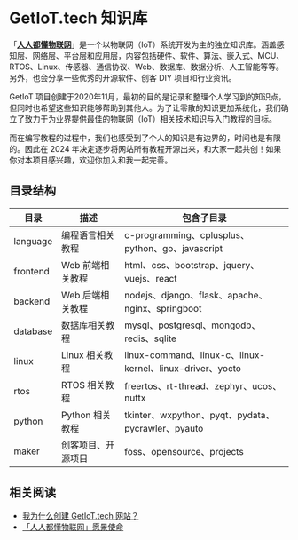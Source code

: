 # GetIoT.tech 知识库

「[**人人都懂物联网**](https://getiot.tech)」是一个以物联网（IoT）系统开发为主的独立知识库。涵盖感知层、网络层、平台层和应用层，内容包括硬件、软件、算法、嵌入式、MCU、RTOS、Linux、传感器、通信协议、Web、数据库、数据分析、人工智能等等。另外，也会分享一些优秀的开源软件、创客 DIY 项目和行业资讯。

GetIoT 项目创建于2020年11月，最初的目的是记录和整理个人学习到的知识点，但同时也希望这些知识能够帮助到其他人。为了让零散的知识更加系统化，我们确立了致力于为业界提供最佳的物联网（IoT）相关技术知识与入门教程的目标。

而在编写教程的过程中，我们也感受到了个人的知识是有边界的，时间也是有限的。因此在 2024 年决定逐步将网站所有教程开源出来，和大家一起共创！如果你对本项目感兴趣，欢迎你加入和我一起完善。



## 目录结构

| 目录     | 描述               | 包含子目录                                                |
| -------- | ------------------ | --------------------------------------------------------- |
| language | 编程语言相关教程   | c-programming、cplusplus、python、go、javascript          |
| frontend | Web 前端相关教程   | html、css、bootstrap、jquery、vuejs、react                |
| backend  | Web 后端相关教程   | nodejs、django、flask、apache、nginx、springboot          |
| database | 数据库相关教程     | mysql、postgresql、mongodb、redis、sqlite                 |
| linux    | Linux 相关教程     | linux-command、linux-c、linux-kernel、linux-driver、yocto |
| rtos     | RTOS 相关教程      | freertos、rt-thread、zephyr、ucos、nuttx                  |
| python   | Python 相关教程    | tkinter、wxpython、pyqt、pydata、pycrawler、pyauto        |
| maker    | 创客项目、开源项目 | foss、opensource、projects                                |



## 相关阅读

- [我为什么创建 GetIoT.tech 网站？](https://mp.weixin.qq.com/s/S826sRWDqlAsgt2ms8A1oA)
- [「人人都懂物联网」愿景使命](https://mp.weixin.qq.com/s/d8cu8mubpHYhUxyAU8rKwQ)

